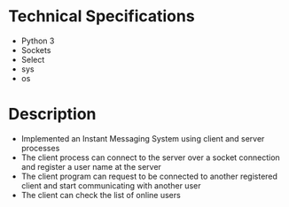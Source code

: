 # Technical Specifications
* Python 3 
* Sockets 
* Select 
* sys 
* os 


# Description
* Implemented an Instant Messaging System using client and server processes
* The client process can connect to the server over a socket connection and register a user name at the server
* The client program can request to be connected to another registered client and start communicating with another user
* The client can check the list of online users



